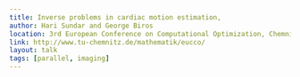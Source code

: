 ```yaml
---
title: Inverse problems in cardiac motion estimation,
author: Hari Sundar and George Biros
location: 3rd European Conference on Computational Optimization, Chemnitz, Germany
link: http://www.tu-chemnitz.de/mathematik/eucco/
layout: talk
tags: [parallel, imaging]
---
```

